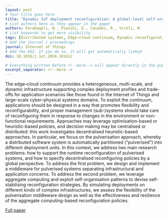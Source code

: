 ```yaml
---
layout: post
# Your title goes here
title: "Dynamic IoT deployment reconfiguration: A global-level self-organisation approach"
# List authors here as they appear in the paper
authors: Farabegoli, N., Pianini, D., Casadei, R., Viroli, M.
# List keywords to get more visibility
tags: [Distributed systems, Edge–cloud continuum, Dynamic reconfiguration, Collective adaptive systems, Aggregate computing, Pulverisation, Distributed middleware]
# Add the journal / proceedings
journal: Internet of Things
# Add the DOI. If you do so, it will get automatically linked
doi: 10.1016/j.iot.2024.101412

# Everything written before <!--more--> will appear directly in the publications page
excerpt_separator: <!--more-->
---
```


The edge–cloud continuum provides a heterogeneous, multi-scale, and dynamic infrastructure supporting complex deployment profiles and trade-offs for application scenarios like those found in the Internet of Things and large-scale cyber–physical systems domains. To exploit the continuum, applications should be designed in a way that promotes flexibility and reconfigurability, and proper management (sub-)systems should take care of reconfiguring them in response to changes in the environment or non-functional requirements. Approaches may leverage optimisation-based or heuristic-based policies, and decision making may be centralised or distributed: this work investigates decentralised heuristic-based approaches. In particular, we focus on the pulverisation approach, whereby a distributed software system is automatically partitioned (“pulverised”) into different deployment units. In this context, we address two main research problems: how to support the runtime reconfiguration of pulverised systems, and how to specify decentralised reconfiguring policies by a global perspective. To address the first problem, we design and implement a middleware for pulverised systems separating infrastructural and application concerns. To address the second problem, we leverage aggregate computing and exploit self-organisation patterns to devise self-stabilising reconfiguration strategies. By simulating deployments on different kinds of complex infrastructures, we assess the flexibility of the pulverisation middleware design as well as the effectiveness and resilience of the aggregate computing-based reconfiguration policies.

[Full paper](https://doi.org/10.1016/j.iot.2024.101412)
